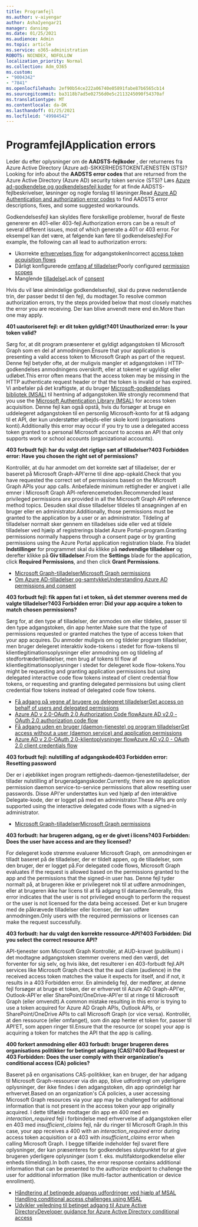 ```yaml
---
title: Programfejl
ms.author: v-aiyengar
author: AshaIyengar21
manager: dansimp
ms.date: 01/25/2021
ms.audience: Admin
ms.topic: article
ms.service: o365-administration
ROBOTS: NOINDEX, NOFOLLOW
localization_priority: Normal
ms.collection: Adm_O365
ms.custom:
- "9004342"
- "7841"
ms.openlocfilehash: 2ef90b54ce222a06740e05891fabe87b6565cb14
ms.sourcegitcommit: ba3118b7ad5e02756d0e5c2113245090f54370af
ms.translationtype: MT
ms.contentlocale: da-DK
ms.lasthandoff: 01/25/2021
ms.locfileid: "49984542"
---
```

# <a name="application-errors"></a><span data-ttu-id="e6ead-102">Programfejl</span><span class="sxs-lookup"><span data-stu-id="e6ead-102">Application errors</span></span>

<span data-ttu-id="e6ead-103">Leder du efter oplysninger om de **AADSTS-fejlkoder** , der returneres fra Azure Active Directory (Azure ad)-SIKKERHEDSTOKENTJENESTEN (STS)?</span><span class="sxs-lookup"><span data-stu-id="e6ead-103">Looking for info about the **AADSTS error codes** that are returned from the Azure Active Directory (Azure AD) security token service (STS)?</span></span> <span data-ttu-id="e6ead-104">Læs [Azure ad-godkendelse og godkendelsesfejl koder](https://docs.microsoft.com/azure/active-directory/develop/reference-aadsts-error-codes) for at finde AADSTS-fejlbeskrivelser, løsninger og nogle forslag til løsninger.</span><span class="sxs-lookup"><span data-stu-id="e6ead-104">Read [Azure AD Authentication and authorization error codes](https://docs.microsoft.com/azure/active-directory/develop/reference-aadsts-error-codes) to find AADSTS error descriptions, fixes, and some suggested workarounds.</span></span>

<span data-ttu-id="e6ead-105">Godkendelsesfejl kan skyldes flere forskellige problemer, hvoraf de fleste genererer en 401-eller 403-fejl.</span><span class="sxs-lookup"><span data-stu-id="e6ead-105">Authorization errors can be a result of several different issues, most of which generate a 401 or 403 error.</span></span> <span data-ttu-id="e6ead-106">For eksempel kan det være, at følgende kan føre til godkendelsesfejl:</span><span class="sxs-lookup"><span data-stu-id="e6ead-106">For example, the following can all lead to authorization errors:</span></span>

- <span data-ttu-id="e6ead-107">Ukorrekte [erhvervelses flow](https://docs.microsoft.com/azure/active-directory/develop/reference-aadsts-error-codes) for adgangstoken</span><span class="sxs-lookup"><span data-stu-id="e6ead-107">Incorrect [access token acquisition flows](https://docs.microsoft.com/azure/active-directory/develop/reference-aadsts-error-codes)</span></span> 
- <span data-ttu-id="e6ead-108">Dårligt konfigurerede [omfang af tilladelser](https://docs.microsoft.com/azure/active-directory/develop/active-directory-v2-scopes)</span><span class="sxs-lookup"><span data-stu-id="e6ead-108">Poorly configured [permission scopes](https://docs.microsoft.com/azure/active-directory/develop/active-directory-v2-scopes)</span></span> 
- <span data-ttu-id="e6ead-109">Manglende [tilladelse](https://docs.microsoft.com/azure/active-directory/develop/active-directory-devhowto-multi-tenant-overview#understanding-user-and-admin-consent)</span><span class="sxs-lookup"><span data-stu-id="e6ead-109">Lack of [consent](https://docs.microsoft.com/azure/active-directory/develop/active-directory-devhowto-multi-tenant-overview#understanding-user-and-admin-consent)</span></span>

<span data-ttu-id="e6ead-110">Hvis du vil løse almindelige godkendelsesfejl, skal du prøve nedenstående trin, der passer bedst til den fejl, du modtager.</span><span class="sxs-lookup"><span data-stu-id="e6ead-110">To resolve common authorization errors, try the steps provided below that most closely matches the error you are receiving.</span></span> <span data-ttu-id="e6ead-111">Der kan blive anvendt mere end én.</span><span class="sxs-lookup"><span data-stu-id="e6ead-111">More than one may apply.</span></span>

<span data-ttu-id="e6ead-112">**401 uautoriseret fejl: er dit token gyldigt?**</span><span class="sxs-lookup"><span data-stu-id="e6ead-112">**401 Unauthorized error: Is your token valid?**</span></span>

<span data-ttu-id="e6ead-113">Sørg for, at dit program præsenterer et gyldigt adgangstoken til Microsoft Graph som en del af anmodningen.</span><span class="sxs-lookup"><span data-stu-id="e6ead-113">Ensure that your application is presenting a valid access token to Microsoft Graph as part of the request.</span></span> <span data-ttu-id="e6ead-114">Denne fejl betyder ofte, at der muligvis mangler et adgangstoken i HTTP-godkendelses anmodningens overskrift, eller at tokenet er ugyldigt eller udløbet.</span><span class="sxs-lookup"><span data-stu-id="e6ead-114">This error often means that the access token may be missing in the HTTP authenticate request header or that the token is invalid or has expired.</span></span> <span data-ttu-id="e6ead-115">Vi anbefaler på det kraftigste, at du bruger [Microsoft-godkendelses bibliotek (MSAL)](https://docs.microsoft.com/azure/active-directory/develop/msal-overview) til hentning af adgangstoken.</span><span class="sxs-lookup"><span data-stu-id="e6ead-115">We strongly recommend that you use the [Microsoft Authentication Library (MSAL)](https://docs.microsoft.com/azure/active-directory/develop/msal-overview) for access token acquisition.</span></span> <span data-ttu-id="e6ead-116">Denne fejl kan også opstå, hvis du forsøger at bruge en uddelegeret adgangstoken til en personlig Microsoft-konto for at få adgang til et API, der kun understøtter arbejds-eller skole konti (organisations konti).</span><span class="sxs-lookup"><span data-stu-id="e6ead-116">Additionally this error may occur if you try to use a delegated access token granted to a personal Microsoft account to access an API that only supports work or school accounts (organizational accounts).</span></span>

<span data-ttu-id="e6ead-117">**403 forbudt fejl: har du valgt det rigtige sæt af tilladelser?**</span><span class="sxs-lookup"><span data-stu-id="e6ead-117">**403 Forbidden error: Have you chosen the right set of permissions?**</span></span>

<span data-ttu-id="e6ead-118">Kontrollér, at du har anmodet om det korrekte sæt af tilladelser, der er baseret på Microsoft Graph-API'erne til dine app-opkald.</span><span class="sxs-lookup"><span data-stu-id="e6ead-118">Check that you have requested the correct set of permissions based on the Microsoft Graph APIs your app calls.</span></span> <span data-ttu-id="e6ead-119">Anbefalede minimum rettigheder er angivet i alle emner i Microsoft Graph API-referencemetoden.</span><span class="sxs-lookup"><span data-stu-id="e6ead-119">Recommended least privileged permissions are provided in all the Microsoft Graph API reference method topics.</span></span> <span data-ttu-id="e6ead-120">Desuden skal disse tilladelser tildeles til ansøgningen af en bruger eller en administrator.</span><span class="sxs-lookup"><span data-stu-id="e6ead-120">Additionally, those permissions must be granted to the application by a user or an administrator.</span></span> <span data-ttu-id="e6ead-121">Tildeling af tilladelser normalt sker gennem en tilladelses side eller ved at tildele tilladelser ved hjælp af registrerings bladet Azure Portal-program.</span><span class="sxs-lookup"><span data-stu-id="e6ead-121">Granting permissions normally happens through a consent page or by granting permissions using the Azure Portal application registration blade.</span></span> <span data-ttu-id="e6ead-122">Fra bladet **Indstillinger** for programmet skal du klikke på **nødvendige tilladelser** og derefter klikke på **Giv tilladelser**.</span><span class="sxs-lookup"><span data-stu-id="e6ead-122">From the **Settings** blade for the application, click **Required Permissions**, and then click **Grant Permissions**.</span></span>

- [<span data-ttu-id="e6ead-123">Microsoft Graph-tilladelser</span><span class="sxs-lookup"><span data-stu-id="e6ead-123">Microsoft Graph permissions</span></span>](https://docs.microsoft.com/graph/permissions-reference) 
- [<span data-ttu-id="e6ead-124">Om Azure AD-tilladelser og-samtykke</span><span class="sxs-lookup"><span data-stu-id="e6ead-124">Understanding Azure AD permissions and consent</span></span>](https://docs.microsoft.com/azure/active-directory/develop/v2-permissions-and-consent) 

<span data-ttu-id="e6ead-125">**403 forbudt fejl: fik appen fat i et token, så det stemmer overens med de valgte tilladelser?**</span><span class="sxs-lookup"><span data-stu-id="e6ead-125">**403 Forbidden error: Did your app acquire a token to match chosen permissions?**</span></span>

<span data-ttu-id="e6ead-126">Sørg for, at den type af tilladelser, der anmodes om eller tildeles, passer til den type adgangstoken, din app henter.</span><span class="sxs-lookup"><span data-stu-id="e6ead-126">Make sure that the type of permissions requested or granted matches the type of access token that your app acquires.</span></span> <span data-ttu-id="e6ead-127">Du anmoder muligvis om og tildeler program tilladelser, men bruger delegeret interaktiv kode-tokens i stedet for flow-tokens til klientlegitimationsoplysninger eller anmodning om og tildeling af stedfortrædertilladelser, men brug af tokens til flow af klientlegitimationsoplysninger i stedet for delegeret kode flow-tokens.</span><span class="sxs-lookup"><span data-stu-id="e6ead-127">You might be requesting and granting application permissions but using delegated interactive code flow tokens instead of client credential flow tokens, or requesting and granting delegated permissions but using client credential flow tokens instead of delegated code flow tokens.</span></span>

- [<span data-ttu-id="e6ead-128">Få adgang på vegne af brugere og delegeret tilladelser</span><span class="sxs-lookup"><span data-stu-id="e6ead-128">Get access on behalf of users and delegated permissions</span></span>](https://docs.microsoft.com/graph/auth_v2_user) 
- [<span data-ttu-id="e6ead-129">Azure AD v 2.0-OAuth 2,0 Authorization Code flow</span><span class="sxs-lookup"><span data-stu-id="e6ead-129">Azure AD v2.0 - OAuth 2.0 authorization code flow</span></span>](https://docs.microsoft.com/azure/active-directory/develop/v2-oauth2-auth-code-flow) 
- [<span data-ttu-id="e6ead-130">Få adgang uden en bruger (daemon-tjeneste) og program tilladelser</span><span class="sxs-lookup"><span data-stu-id="e6ead-130">Get access without a user (daemon service) and application permissions</span></span>](https://docs.microsoft.com/graph/auth_v2_service) 
- [<span data-ttu-id="e6ead-131">Azure AD v 2.0-OAuth 2,0-klientoplysninger flow</span><span class="sxs-lookup"><span data-stu-id="e6ead-131">Azure AD v2.0 - OAuth 2.0 client credentials flow</span></span>](https://docs.microsoft.com/azure/active-directory/develop/v2-oauth2-client-creds-grant-flow) 

<span data-ttu-id="e6ead-132">**403 forbudt fejl: nulstilling af adgangskode**</span><span class="sxs-lookup"><span data-stu-id="e6ead-132">**403 Forbidden error: Resetting password**</span></span>

<span data-ttu-id="e6ead-133">Der er i øjeblikket ingen program rettigheds-daemon-tjenestetilladelser, der tillader nulstilling af brugeradgangskoder.</span><span class="sxs-lookup"><span data-stu-id="e6ead-133">Currently, there are no application permission daemon service-to-service permissions that allow resetting user passwords.</span></span> <span data-ttu-id="e6ead-134">Disse API'er understøttes kun ved hjælp af den interaktive Delegate-kode, der er logget på med en administrator.</span><span class="sxs-lookup"><span data-stu-id="e6ead-134">These APIs are only supported using the interactive delegated code flows with a signed-in administrator.</span></span>

- [<span data-ttu-id="e6ead-135">Microsoft Graph-tilladelser</span><span class="sxs-lookup"><span data-stu-id="e6ead-135">Microsoft Graph permissions</span></span>](https://docs.microsoft.com/graph/permissions-reference)

<span data-ttu-id="e6ead-136">**403 forbudt: har brugeren adgang, og er de givet i licens?**</span><span class="sxs-lookup"><span data-stu-id="e6ead-136">**403 Forbidden: Does the user have access and are they licensed?**</span></span>

<span data-ttu-id="e6ead-137">For delegeret kode strømme evaluerer Microsoft Graph, om anmodningen er tilladt baseret på de tilladelser, der er tildelt appen, og de tilladelser, som den bruger, der er logget på.</span><span class="sxs-lookup"><span data-stu-id="e6ead-137">For delegated code flows, Microsoft Graph evaluates if the request is allowed based on the permissions granted to the app and the permissions that the signed-in user has.</span></span> <span data-ttu-id="e6ead-138">Denne fejl tyder normalt på, at brugeren ikke er privilegeret nok til at udføre anmodningen, eller at brugeren ikke har licens til at få adgang til dataene.</span><span class="sxs-lookup"><span data-stu-id="e6ead-138">Generally, this error indicates that the user is not privileged enough to perform the request or the user is not licensed for the data being accessed.</span></span> <span data-ttu-id="e6ead-139">Det er kun brugere med de påkrævede tilladelser eller licenser, der kan udføre anmodningen.</span><span class="sxs-lookup"><span data-stu-id="e6ead-139">Only users with the required permissions or licenses can make the request successfully.</span></span>

<span data-ttu-id="e6ead-140">**403 forbudt: har du valgt den korrekte ressource-API?**</span><span class="sxs-lookup"><span data-stu-id="e6ead-140">**403 Forbidden: Did you select the correct resource API?**</span></span>

<span data-ttu-id="e6ead-141">API-tjenester som Microsoft Graph Kontrollér, at AUD-kravet (publikum) i det modtagne adgangstoken stemmer overens med den værdi, det forventer for sig selv, og hvis ikke, det resulterer i en 403-forbudt fejl.</span><span class="sxs-lookup"><span data-stu-id="e6ead-141">API services like Microsoft Graph check that the aud claim (audience) in the received access token matches the value it expects for itself, and if not, it results in a 403 Forbidden error.</span></span> <span data-ttu-id="e6ead-142">En almindelig fejl, der medfører, at denne fejl forsøger at bruge et token, der er erhvervet til Azure AD Graph-API'er, Outlook-API'er eller SharePoint/OneDrive-API'er til at ringe til Microsoft Graph (eller omvendt).</span><span class="sxs-lookup"><span data-stu-id="e6ead-142">A common mistake resulting in this error is trying to use a token acquired for Azure AD Graph APIs, Outlook APIs, or SharePoint/OneDrive APIs to call Microsoft Graph (or vice versa).</span></span> <span data-ttu-id="e6ead-143">Kontrollér, at den ressource (eller omfanget), som din app henter et token for, passer til API'ET, som appen ringer til.</span><span class="sxs-lookup"><span data-stu-id="e6ead-143">Ensure that the resource (or scope) your app is acquiring a token for matches the API that the app is calling.</span></span>

<span data-ttu-id="e6ead-144">**400 forkert anmodning eller 403 forbudt: bruger brugeren deres organisations politikker for betinget adgang (CAS)?**</span><span class="sxs-lookup"><span data-stu-id="e6ead-144">**400 Bad Request or 403 Forbidden: Does the user comply with their organization's conditional access (CA) policies?**</span></span>

<span data-ttu-id="e6ead-145">Baseret på en organisations CAS-politikker, kan en bruger, der har adgang til Microsoft Graph-ressourcer via din app, blive udfordringt om yderligere oplysninger, der ikke findes i den adgangstoken, din app oprindeligt har erhvervet.</span><span class="sxs-lookup"><span data-stu-id="e6ead-145">Based on an organization's CA policies, a user accessing Microsoft Graph resources via your app may be challenged for additional information that is not present in the access token your app originally acquired.</span></span> <span data-ttu-id="e6ead-146">I dette tilfælde modtager din app en 400 med en *interaction_required* fejl i forbindelse med erhvervelse af adgangstoken eller en 403 med *insufficient_claims* fejl, når du ringer til Microsoft Graph.</span><span class="sxs-lookup"><span data-stu-id="e6ead-146">In this case, your app receives a 400 with an *interaction_required* error during access token acquisition or a 403 with *insufficient_claims* error when calling Microsoft Graph.</span></span> <span data-ttu-id="e6ead-147">I begge tilfælde indeholder fejl svaret flere oplysninger, der kan præsenteres for godkendelses slutpunktet for at give brugeren yderligere oplysninger (som f. eks. multifaktorgodkendelse eller enheds tilmelding).</span><span class="sxs-lookup"><span data-stu-id="e6ead-147">In both cases, the error response contains additional information that can be presented to the authorize endpoint to challenge the user for additional information (like multi-factor authentication or device enrollment).</span></span>

- [<span data-ttu-id="e6ead-148">Håndtering af betingede adgangs udfordringer ved hjælp af MSAL </span><span class="sxs-lookup"><span data-stu-id="e6ead-148">Handling conditional access challenges using MSAL </span></span>](https://docs.microsoft.com/azure/active-directory/develop/msal-handling-exceptions#conditional-access-and-claims-challenges)
- [<span data-ttu-id="e6ead-149">Udvikler vejledning til betinget adgang til Azure Active Directory</span><span class="sxs-lookup"><span data-stu-id="e6ead-149">Developer guidance for Azure Active Directory conditional access</span></span>](https://docs.microsoft.com/azure/active-directory/develop/conditional-access-dev-guide)
